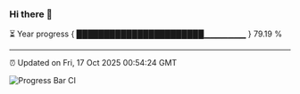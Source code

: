 ### Hi there 👋

⏳ Year progress { ███████████████████████▁▁▁▁▁▁▁ } 79.19 %

---

⏰ Updated on Fri, 17 Oct 2025 00:54:24 GMT

![Progress Bar CI](https://github.com/Shyam-Makwana/GitHub-Actions-Demo/workflows/Progress%20Bar%20CI/badge.svg)
